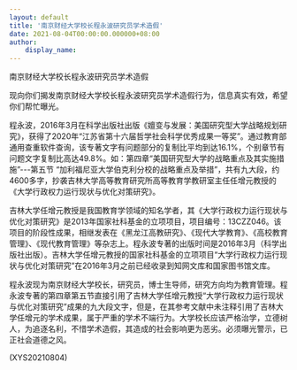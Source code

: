 ```yaml
---
layout: default
title: '南京财经大学校长程永波研究员学术造假'
date: 2021-08-04T00:00:00.000000+08:00
author:
    display_name: 
---
```


南京财经大学校长程永波研究员学术造假

现向你们揭发南京财经大学校长程永波研究员学术造假行为，信息真实有效，希望你们帮忙曝光。

程永波，2016年3月在科学出版社出版《嬗变与发展：美国研究型大学战略规划研究》，获得了2020年“江苏省第十六届哲学社会科学优秀成果一等奖”。通过教育部通用查重软件查询，该专著文字有问题部分的复制比平均到达16.1%，个别章节有问题文字复制比高达49.8%。如：第四章“美国研究型大学的战略重点及其实施措施”---第五节 “加利福尼亚大学伯克利分校的战略重点及举措”，共有九大段，约4600多字，抄袭吉林大学高等教育研究所高等教育学教研室主任任增元教授的《大学行政权力运行现状与优化对策研究》。

吉林大学任增元教授是我国教育学领域的知名学者，其《大学行政权力运行现状与优化对策研究》是2013年国家社科基金的立项项目，项目编号：13CZZ046。该项目的阶段性成果，相继发表在《黑龙江高教研究》、《现代大学教育》、《高校教育管理》、《现代教育管理》等杂志上。程永波专著的出版时间是2016年3月（科学出版社出版）。吉林大学任增元教授的国家社科基金的立项项目“大学行政权力运行现状与优化对策研究”在2016年3月之前已经收录到知网文库和国家图书馆文库。

程永波现为南京财经大学校长，研究员，博士生导师，研究方向均为教育管理。程永波专著的第四章第五节直接引用了吉林大学任增元教授“大学行政权力运行现状与优化对策研究”成果的九大段文字，但是，在其参考文献中未注释引用了吉林大学任增元的学术成果，属于严重的学术不端行为。大学校长应该严格治学，立德树人，为追逐名利，不惜学术造假，其造成的社会影响更为恶劣。必须曝光警示，已正社会道德之风。

(XYS20210804)

